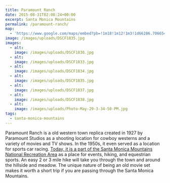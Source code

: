 ```yaml
---
title: Paramount Ranch
date: 2015-08-31T02:08:24+00:00
excerpt: Santa Monica Mountains
permalink: /paramount-ranch/
map:
  - 'https://www.google.com/maps/embed?pb=!1m18!1m12!1m3!1d66286.70665460415!2d-118.7911216783056!3d34.115585644331524!2m3!1f0!2f0!3f0!3m2!1i1024!2i768!4f13.1!3m3!1m2!1s0x80e8216653a7b697%3A0xa33b5c9ce078809e!2sParamount+Ranch!5e1!3m2!1sen!2sus!4v1488759390745'
image: /images/uploads/DSCF1835.jpg
images:
  - alt: 
    image: /images/uploads/DSCF1830.jpg
  - alt: 
    image: /images/uploads/DSCF1833.jpg
  - alt: 
    image: /images/uploads/DSCF1834.jpg
  - alt: 
    image: /images/uploads/DSCF1835.jpg
  - alt: 
    image: /images/uploads/DSCF1837.jpg
  - alt: 
    image: /images/uploads/DSCF1838.jpg
  - alt: 
    image: /images/uploads/Photo-May-29-3-34-50-PM.jpg
tags:
  - santa-monica-mountains
---
```

Paramount Ranch is a old western town replica created in 1927 by Paramount Studios as a shooting location for cowboy westerns and a variety of movies and TV shows. In the 1950s, it even served as a location for sports car racing. <a href="&quot;http://www.nps.gov/samo/planyourvisit/paramountranch.htm”">Today, it is a part of the Santa Monica Mountains National Recreation Area</a> as a place for events, hiking, and equestrian sports. An easy 2 or 3 mile hike will take you through the town and around the hillside and meadow. The unique nature of being an old movie set makes it worth a short trip if you are passing through the Santa Monica Mountains.

